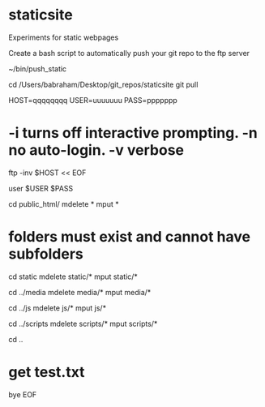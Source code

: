 staticsite
==========

Experiments for static webpages


Create a bash script to automatically push your git repo to the ftp server

~/bin/push_static

<bash script>
cd /Users/babraham/Desktop/git_repos/staticsite
git pull

HOST=qqqqqqqq
USER=uuuuuuu
PASS=ppppppp

# -i turns off interactive prompting. -n no auto-login. -v verbose
ftp -inv $HOST << EOF

user $USER $PASS

cd public_html/
mdelete *
mput *

# folders must exist and cannot have subfolders
cd static
mdelete static/*
mput static/*

cd ../media
mdelete media/*
mput media/*

cd ../js
mdelete js/*
mput js/*

cd ../scripts
mdelete scripts/*
mput scripts/*

cd ..
# get test.txt
bye
EOF